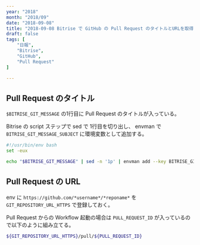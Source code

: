 ```yaml
---
year: "2018"
month: "2018/09"
date: "2018-09-08"
title: "2018-09-08 Bitrise で GitHub の Pull Request のタイトルとURLを取得する"
draft: false
tags: [
    "日報",
    "Bitrise",
    "GitHub",
    "Pull Request"
]

---
```


## Pull Request のタイトル

`$BITRISE_GIT_MESSAGE` の1行目に Pull Request のタイトルが入っている。

Bitrise の script ステップで sed で 1行目を切り出し、
envman で `BITRISE_GIT_MESSAGE_SUBJECT` に環境変数として追加する。

```bash
#!/usr/bin/env bash
set -eux

echo "$BITRISE_GIT_MESSAGE" | sed -n '1p' | envman add --key BITRISE_GIT_MESSAGE_SUBJECT
```

## Pull Request の URL

env に `https://github.com/*username*/*reponame*` を `GIT_REPOSITORY_URL_HTTPS` で登録しておく。

Pull Request からの Workflow 起動の場合は `PULL_REQUEST_ID` が入っているので以下のように組み立てる。

```bash
${GIT_REPOSITORY_URL_HTTPS}/pull/${PULL_REQUEST_ID}
```
